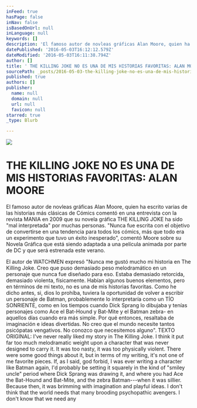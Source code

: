 ```yaml
---
inFeed: true
hasPage: false
inNav: false
isBasedOnUrl: null
inLanguage: null
keywords: []
description: 'El famoso autor de novleas gráficas Alan Moore, quien ha escrito varias de las historias más clásicas de Cómics comentó en una entrevista con la revista MANIA en 2009 que su novela gráfica THE KILLING JOKE ha sido “mal interpretada” por muchas personas. “Nunca fue escrita con el objetivo de convertirse en una tendencia para todos los cómics, más que todo era un experimento que tuvo un éxito inesperado”, comentó Moore sobre su Novela Gráfica que está siendo adaptada a una película animada por parte de DC y que será estrenada este verano. '
datePublished: '2016-05-03T16:12:12.579Z'
dateModified: '2016-05-03T16:11:38.794Z'
author: []
title: ' THE KILLING JOKE NO ES UNA DE MIS HISTORIAS FAVORITAS: ALAN MOORE'
sourcePath: _posts/2016-05-03-the-killing-joke-no-es-una-de-mis-historias-favoritas-alan.md
published: true
authors: []
publisher:
  name: null
  domain: null
  url: null
  favicon: null
starred: true
_type: Blurb

---
```

![](https://the-grid-user-content.s3-us-west-2.amazonaws.com/b836f037-4245-476c-81df-daf9a015cc2b.jpg)

# THE KILLING JOKE NO ES UNA DE MIS HISTORIAS FAVORITAS: ALAN MOORE

El famoso autor de novleas gráficas Alan Moore, quien ha escrito varias de las historias más clásicas de Cómics comentó en una entrevista con la revista MANIA en 2009 que su novela gráfica THE KILLING JOKE ha sido "mal interpretada" por muchas personas. "Nunca fue escrita con el objetivo de convertirse en una tendencia para todos los cómics, más que todo era un experimento que tuvo un éxito inesperado", comentó Moore sobre su Novela Gráfica que está siendo adaptada a una película animada por parte de DC y que será estrenada este verano. 

El autor de WATCHMEN expresó "Nunca me gustó mucho mi historia en The Killing Joke. Creo que puso demasiado peso melodramático en un personaje que nunca fue diseñado para eso. Estaba demasiado retorcida, demasiado violenta, físicamente. Habían algunos buenos elementos, pero en términos de mi texto, no es una de mis historias favoritas. Como he dicho antes, si, dios lo prohíba, tuviera la oportunidad de volver a escribir un personaje de Batman, probablemente lo interpretaría como un TÍO SONRIENTE, como en los tiempos cuando Dick Sprang lo dibujaba y tenías personajes como Ace el Bat-Hound y Bat-Mite y el Batman zebra- en aquellos días cuando era más simple. Por qué entonces, resaltaba de imaginación e ideas divertidas. No creo que el mundo necesite tantos psicópatas vengativos. No conozco que necesitemos alguno". TEXTO ORIGINAL: I've never really liked my story in The Killing Joke. I think it put far too much melodramatic weight upon a character that was never designed to carry it. It was too nasty, it was too physically violent. There were some good things about it, but in terms of my writing, it's not one of me favorite pieces. If, as I said, god forbid, I was ever writing a character like Batman again, I'd probably be setting it squarely in the kind of "smiley uncle" period where Dick Sprang was drawing it, and where you had Ace the Bat-Hound and Bat-Mite, and the zebra Batman---when it was sillier. Because then, it was brimming with imagination and playful ideas. I don't think that the world needs that many brooding psychopathic avengers. I don't know that we need any